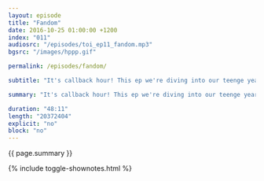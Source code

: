 ```yaml
---
layout: episode
title: "Fandom"
date: 2016-10-25 01:00:00 +1200
index: "011"
audiosrc: "/episodes/toi_ep11_fandom.mp3"
bgsrc: "/images/hppp.gif"

permalink: /episodes/fandom/

subtitle: "It's callback hour! This ep we're diving into our teenge years of reading and writing fanfiction, consuming fanart, and living it up in this strange and awesome subculture on the internet. We talk about the power of fanfiction, the voice it lends to its predominantly female and minority authors, and the strange ways it can play with canon, and sometimes, real life."

summary: "It's callback hour! This ep we're diving into our teenge years of reading and writing fanfiction, consuming fanart, and living it up in this strange and awesome subculture on the internet. We talk about the power of fanfiction, the voice it lends to its predominantly female and minority authors, and the strange ways it can play with canon, and sometimes, real life."

duration: "48:11"
length: "20372404"
explicit: "no"
block: "no" 
---
```

<section class="summary" markdown="1">

{{ page.summary }}

</section>

{% include toggle-shownotes.html %}

<section id="shownotes" class="hidden" markdown="1">


</section>
